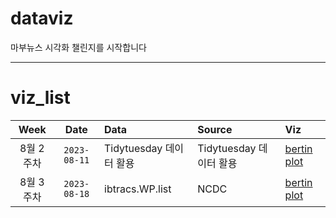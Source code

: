 # dataviz

마부뉴스 시각화 챌린지를 시작합니다

***

# viz_list

| Week | Date | Data | Source | Viz |
| :---: | :---: | :--- | :--- | :---|
| 8월 2주차 | `2023-08-11` | Tidytuesday 데이터 활용 | Tidytuesday 데이터 활용 | [bertin plot](viz/230811/readme.md) |
| 8월 3주차 | `2023-08-18` | ibtracs.WP.list | NCDC | [bertin plot](viz/230818/readme.md) |